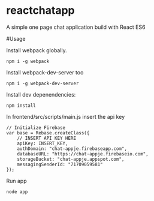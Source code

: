 # reactchatapp
A simple one page chat application build with React ES6

#Usage

Install webpack globally.

```shell
npm i -g webpack
```

Install webpack-dev-server too

```shell
npm i -g webpack-dev-server
```

Install dev depenendencies:

```shell
npm install
```

In frontend/src/scripts/main.js insert the api key

``` shell
// Initialize Firebase
var base = Rebase.createClass({
    // INSERT API KEY HERE
    apiKey: INSERT_KEY,
    authDomain: "chat-appje.firebaseapp.com",
    databaseURL: "https://chat-appje.firebaseio.com",
    storageBucket: "chat-appje.appspot.com",
    messagingSenderId: "71709059581"
});
```


Run app
```shell
node app
```

